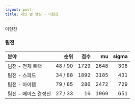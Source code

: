 ```yaml
---
layout: post
title: 개인 별 랭킹 - 이현진
---
```


이현진


### 팀전

| 분야 | 순위 | 점수 | mu | sigma |
|:---|---:|---:|---:|---:|
| 팀전 - 전체 트랙 | 48 / 90 | 1729 | 2648 | 306 |
| 팀전 - 스피드 | 34 / 88 | 1892 | 3185 | 431 |
| 팀전 - 아이템 | 79 / 85 | 286 | 2472 | 729 |
| 팀전 - 에이스 결정전 | 27 / 33 | 16 | 1969 | 651 |
